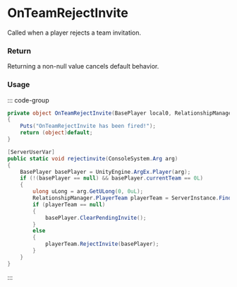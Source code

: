 # OnTeamRejectInvite
<Badge type="info" text="Team"/><Badge type="danger" text="Carbon Compatible"/><Badge type="warning" text="Oxide Compatible"/>
Called when a player rejects a team invitation.

### Return
Returning a non-null value cancels default behavior.

### Usage
::: code-group
```csharp [Example]
private object OnTeamRejectInvite(BasePlayer local0, RelationshipManager.PlayerTeam local2)
{
	Puts("OnTeamRejectInvite has been fired!");
	return (object)default;
}
```
```csharp [Source — Assembly-CSharp @ RelationshipManager]
[ServerUserVar]
public static void rejectinvite(ConsoleSystem.Arg arg)
{
	BasePlayer basePlayer = UnityEngine.ArgEx.Player(arg);
	if (!(basePlayer == null) && basePlayer.currentTeam == 0L)
	{
		ulong uLong = arg.GetULong(0, 0uL);
		RelationshipManager.PlayerTeam playerTeam = ServerInstance.FindTeam(uLong);
		if (playerTeam == null)
		{
			basePlayer.ClearPendingInvite();
		}
		else
		{
			playerTeam.RejectInvite(basePlayer);
		}
	}
}

```
:::
